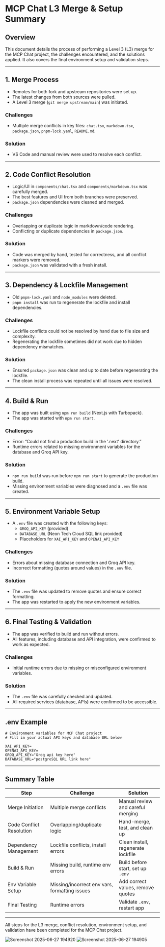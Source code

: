 # MCP Chat L3 Merge & Setup Summary

## Overview
This document details the process of performing a Level 3 (L3) merge for the MCP Chat project, the challenges encountered, and the solutions applied. It also covers the final environment setup and validation steps.

---

## 1. Merge Process
- Remotes for both fork and upstream repositories were set up.
- The latest changes from both sources were pulled.
- A Level 3 merge (`git merge upstream/main`) was initiated.

### Challenges
- Multiple merge conflicts in key files: `chat.tsx`, `markdown.tsx`, `package.json`, `pnpm-lock.yaml`, `README.md`.

### Solution
- VS Code and manual review were used to resolve each conflict.

---

## 2. Code Conflict Resolution
- Logic/UI in `components/chat.tsx` and `components/markdown.tsx` was carefully merged.
- The best features and UI from both branches were preserved.
- `package.json` dependencies were cleaned and merged.

### Challenges
- Overlapping or duplicate logic in markdown/code rendering.
- Conflicting or duplicate dependencies in `package.json`.

### Solution
- Code was merged by hand, tested for correctness, and all conflict markers were removed.
- `package.json` was validated with a fresh install.

---

## 3. Dependency & Lockfile Management
- Old `pnpm-lock.yaml` and `node_modules` were deleted.
- `pnpm install` was run to regenerate the lockfile and install dependencies.

### Challenges
- Lockfile conflicts could not be resolved by hand due to file size and complexity.
- Regenerating the lockfile sometimes did not work due to hidden dependency mismatches.

### Solution
- Ensured `package.json` was clean and up to date before regenerating the lockfile.
- The clean install process was repeated until all issues were resolved.

---

## 4. Build & Run
- The app was built using `npm run build` (Next.js with Turbopack).
- The app was started with `npm run start`.

### Challenges
- Error: “Could not find a production build in the '.next' directory.”
- Runtime errors related to missing environment variables for the database and Groq API key.

### Solution
- `npm run build` was run before `npm run start` to generate the production build.
- Missing environment variables were diagnosed and a `.env` file was created.

---

## 5. Environment Variable Setup
- A `.env` file was created with the following keys:
  - `GROQ_API_KEY` (provided)
  - `DATABASE_URL` (Neon Tech Cloud SQL link provided)
  - Placeholders for `XAI_API_KEY` and `OPENAI_API_KEY`

### Challenges
- Errors about missing database connection and Groq API key.
- Incorrect formatting (quotes around values) in the `.env` file.

### Solution
- The `.env` file was updated to remove quotes and ensure correct formatting.
- The app was restarted to apply the new environment variables.

---

## 6. Final Testing & Validation
- The app was verified to build and run without errors.
- All features, including database and API integration, were confirmed to work as expected.

### Challenges
- Initial runtime errors due to missing or misconfigured environment variables.

### Solution
- The `.env` file was carefully checked and updated.
- All required services (database, APIs) were confirmed to be accessible.

---

## .env Example
```
# Environment variables for MCP Chat project
# Fill in your actual API keys and database URL below

XAI_API_KEY=
OPENAI_API_KEY=
GROQ_API_KEY="Groq api key here"
DATABASE_URL="postgreSQL URL link here"
```

---

## Summary Table
| Step                        | Challenge                                      | Solution                                      |
|-----------------------------|------------------------------------------------|-----------------------------------------------|
| Merge Initiation            | Multiple merge conflicts                       | Manual review and careful merging             |
| Code Conflict Resolution    | Overlapping/duplicate logic                    | Hand-merge, test, and clean up                |
| Dependency Management       | Lockfile conflicts, install errors             | Clean install, regenerate lockfile            |
| Build & Run                 | Missing build, runtime env errors              | Build before start, set up `.env`             |
| Env Variable Setup          | Missing/incorrect env vars, formatting issues  | Add correct values, remove quotes             |
| Final Testing               | Runtime errors                                 | Validate `.env`, restart app                  |

---

All steps for the L3 merge, conflict resolution, environment setup, and validation have been completed for the MCP Chat project.

![Screenshot 2025-06-27 194920](https://github.com/user-attachments/assets/78092483-6fa9-4285-b0e8-e82aa4f75eea)
![Screenshot 2025-06-27 194905](https://github.com/user-attachments/assets/9afad4be-3ac3-4c52-b01f-480faea1e6d2)

